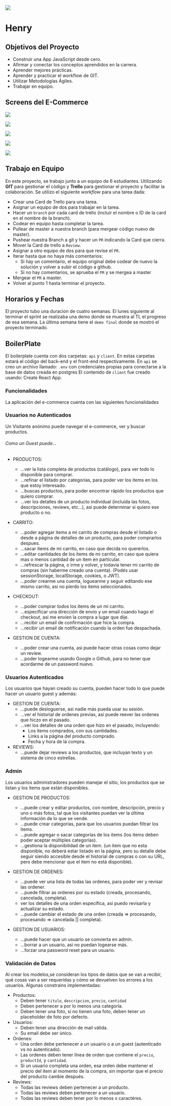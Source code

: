 <p align='left'>
    <img src='https://static.wixstatic.com/media/85087f_0d84cbeaeb824fca8f7ff18d7c9eaafd~mv2.png/v1/fill/w_160,h_30,al_c,q_85,usm_0.66_1.00_0.01/Logo_completo_Color_1PNG.webp' </img>
</p>

# Henry

## Objetivos del Proyecto

- Construir una App JavaScript desde cero.
- Afirmar y conectar los conceptos aprendidos en la carrera.
- Aprender mejores prácticas.
- Aprender y practicar el workflow de GIT.
- Utilizar Metodologías Ágiles.
- Trabajar en equipo.

## Screens del E-Commerce

<p align='left'>
    <img src='http://res.cloudinary.com/gonzaloaguilarm/image/upload/v1612195769/Home_alcrhs.jpg' </img>
</p>

<p align='left'>
    <img src='http://res.cloudinary.com/gonzaloaguilarm/image/upload/v1612195932/Products_fr9o6b.jpg' </img>
</p>

<p align='left'>
    <img src='http://res.cloudinary.com/gonzaloaguilarm/image/upload/v1612196041/Carrito_qsxoji.jpg' </img>
</p>

<p align='left'>
    <img src='http://res.cloudinary.com/gonzaloaguilarm/image/upload/v1612196117/ProductList_wb2lgl.jpg' </img>
</p>

<p align='left'>
    <img src='http://res.cloudinary.com/gonzaloaguilarm/image/upload/v1612196262/AccountSettings_fkkn61.jpg' </img>
</p>

## Trabajo en Equipo

En este proyecto, se trabajo junto a un equipo de 6 estudiantes.
Utilizando  **GIT** para gestionar el código y **Trello** para gestionar el proyecto y facilitar la colaboración. 
Se utilizo el siguiente *workflow* para una tarea dada:

- Crear una Card de Trello para una tarea.
- Asignar un equipo de dos para trabajar en la tarea.
- Hacer un `branch` por cada card de trello (incluir el nombre o ID de la card en el nombre de la branch).
- Codear en equipo hasta completar la tarea.
- Pullear de master a nuestra branch (para mergear código nuevo de master).
- Pushear nuestra Branch a git y hacer un `PR` indicando la Card que cierra.
- Mover la Card de trello a `Review`.
- Asignar a otro equipo de dos para que revise el `PR`.
- Iterar hasta que no haya más comentarios:
    + Si hay un comentario, el equipo original debe codear de nuevo la solución y volver a subir el código a github.
    + Si no hay comentarios, se aprueba el `PR` y se mergea a master
- Mergear el `PR` a master.
- Volver al punto 1 hasta terminar el proyecto.

## Horarios y Fechas

El proyecto tubo una duracion de cuatro semanas. El lunes siguiente al terminar el sprint se realizaba una demo donde se muestra al TL el progreso de esa semana. La última semana tiene el `demo final` donde se mostró el proyecto terminado.

## BoilerPlate

El boilerplate cuenta con dos carpetas: `api` y `client`. En estas carpetas estará el código del back-end y el front-end respectivamente.
En `api` se creo un archivo llamado: `.env` con credenciales propias  para conectarse a la base de datos creada en postgres
El contenido de `client` fue creado usando: Create React App.

### Funcionalidades

La aplicación del e-commerce cuenta con las siguientes funcionalidades

### Usuarios no Autenticados

Un Visitante anónimo puede navegar el e-commerce, ver y buscar productos.

###### Como un Guest puede...

- PRODUCTOS:
    + ...ver la lista completa de productos (catálogo), para ver todo lo disponible para comprar.
    + ...refinar el listado por categorías, para poder ver los items en los que estoy interesado.
    + ...buscas productos, para poder encontrar rápido los productos que quiero comprar.
    + ...ver los detalles de un producto individual (incluida las fotos, descripciones, reviews, etc...), asi puede determinar si quiero ese producto o no.

- CARRITO:
    + ...poder agregar items a mi carrito de compras desde el listado o desde a página de detalles de un producto, para poder comprarlos despues.
    + ...sacar items de mi carrito, en caso que decida no quererlos.
    + ...editar cantidades de los items de mi carrito, en caso que quiera mas o menos cantidad de un item en particular.
    + ...refrescar la página, o irme y volver, y todavía tener mi carrito de compras (sin haberme creado una cuenta). (Podés usar sessionStorage, localStorage, cookies, o JWT).
    + ...poder crearme una cuenta, loguearme y seguir editando ese mismo carrito, asi no pierdo los items seleccionados.
- CHECKOUT:
    + ...poder comprar todos los items de un mi carrito.
    + ...especificar una dirección de envio y un email cuando hago el checkout, asi me envien la compra a lugar que dije.
    + ...recibir un email de confirmación que hice la compra.
    + ...recibir un email de notificación cuando la orden fue despachada.
- GESTION DE CUENTA:
    + ...poder crear una cuenta, asi puede hacer otras cosas como dejar un review.
    + ...poder logearme usando Google o Github, para no tener que acordarme de un password nuevo.

### Usuarios Autenticados

Los usuarios que hayan creado su cuenta, pueden hacer todo lo que puede hacer un usuario guest y además:

- GESTION DE CUENTA:
    + ...puede desloguerse, asi nadie más pueda usar su sesión.
    + ...ver el historial de ordenes previas, asi puede reever las ordenes que hiczo en el pasado.
    + ...ver los detalles de una orden que hizo en el pasado, incluyendo:
        * Los items comprados, con sus cantidades.
        * Links a la página del producto comprado.
        * Fecha y hora de la compra.
- REVIEWS:
    + ...puede dejar reviews a los productos, que incluyan texto y un sistema de cinco estrellas.

### Admin

Los usuarios administradores pueden manejar el sitio, los productos que se listan y los items que están disponibles.

- GESTION DE PRODUCTOS:
    + ...puede crear y editar productos, con nombre, descripción, precio y uno o más fotos, tal que los visitantes puedan ver la última información de lo que se vende.
    + ...puede crear categorías, para que los usuarios puedan filtrar los items.
    + ...puede agregar o sacar categorías de los items (los items deben poder aceptar múltiples categorías).
    + ...gestiona la disponibilidad de un item. (un item que no esta disponible, no deberá estar listado en la página, pero su detalle debe seguir siendo accesible desde el historial de compras o con su URL, pero debe mencionar que el item no está disponible).

- GESTION DE ORDENES:
    + ...puede ver una lista de todas las ordenes, para poder ver y revisar las ordener.
    + ...puede filtrar as ordenes por su estado (creada, procesando, cancelada, completa).
    + ver los detalles de una orden específica, asi puedo revisarla y actualizar su estado.
    + ...puede cambiar el estado de una orden (creada => procesando, procesando => cancelada || completa).

- GESTION DE USUARIOS:
    + ...puede hacer que un usuario se convierta en admin.
    + ...borrar a un usuario, asi no puedan logearse más.
    + ...forzar una password reset para un usuario.

### Validación de Datos

Al crear los modelos,se consideran los tipos de datos que se van a recibir, qué cosas van a ser requeridas y cómo se devuelven los errores a los usuarios.
Algunas constrains implementadas:

- Productos:
    + Deben tener `titulo`, `descripcion`, `precio`, `cantidad`
    + Deben pertenecer a por lo menos una categoría.
    + Deben tener una foto, si no tienen una foto, deben tener un placeholder de foto por defecto.
- Usuarios:
    + Deben tener una dirección de mail válida.
    + Su email debe ser único.
- Ordenes:
    + Una orden debe pertenecer a un usuario o a un guest (autenticado vs no autenticado).
    + Las ordenes deben tener línea de orden que contiene el `precio`, `productId`, y `cantidad`.
    + Si un usuario completa una orden, esa orden debe mantener el precio del item al momento de la compra, sin importar que el precio del producto cambie después.
- Reviews:
    + Todas las reviews deben pertenecer a un producto.
    + Todas las reviews deben pertenecer a un usuario.
    + Todas las reviews deben tener por lo menos x caractéres.

